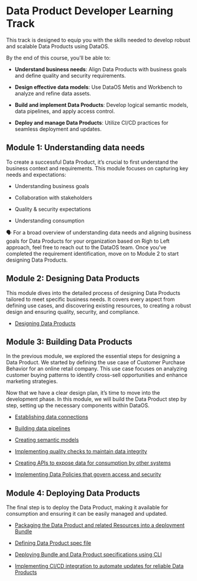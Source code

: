 # Data Product Developer Learning Track

This track is designed to equip you with the skills needed to develop robust and scalable Data Products using DataOS. 

By the end of this course, you'll be able to:

- **Understand business needs**: Align Data Products with business goals and define quality and security requirements.

- **Design effective data models**: Use DataOS Metis and Workbench to analyze and refine data assets.

- **Build and implement Data Products**: Develop logical semantic models, data pipelines, and apply access control.

- **Deploy and manage Data Products**: Utilize CI/CD practices for seamless deployment and updates.

## Module 1: Understanding data needs

To create a successful Data Product, it’s crucial to first understand the business context and requirements. This module focuses on capturing key needs and expectations:

<div class= "grid cards" markdown>

- Understanding business goals

- Collaboration with stakeholders

- Quality & security expectations

- Understanding consumption

</div>

<aside class= "callout">
🗣 For a broad overview of understanding data needs and aligning business goals for Data Products for your organization based on Righ to Left approach, feel free to reach out to the DataOS team. Once you've completed the requirement identification, move on to Module 2 to start designing Data Products.
</aside>

## Module 2: Designing Data Products

This module dives into the detailed process of designing Data Products tailored to meet specific business needs. It covers every aspect from defining use cases, and discovering existing resources, to creating a robust design and ensuring quality, security, and compliance.

<div class= "grid cards" markdown>

- [Designing Data Products](/learn/dp_developer_learn_track/design_dp/)  

</div>

## Module 3: Building Data Products

In the previous module, we explored the essential steps for designing a Data Product. We started by defining the use case of Customer Purchase Behavior for an online retail company. This use case focuses on analyzing customer buying patterns to identify cross-sell opportunities and enhance marketing strategies.

Now that we have a clear design plan, it’s time to move into the development phase. In this module, we will build the Data Product step by step, setting up the necessary components within DataOS.

<div class= "grid cards" markdown>

- [Establishing data connections](/learn/dp_developer_learn_track/data_source_connectivity/)

- [Building data pipelines](/learn/dp_developer_learn_track/build_pipeline/)

- [Creating semantic models](/learn/dp_developer_learn_track/create_semantic_model/)

- [Implementing quality checks to maintain data integrity](/learn/dp_developer_learn_track/quality_check/)

- [Creating APIs to expose data for consumption by other systems](/learn/dp_developer_learn_track/data_api/)

- [Implementing Data Policies that govern access and security](/learn/dp_developer_learn_track/data_policy/)

</div>

## Module 4: Deploying Data Products

The final step is to deploy the Data Product, making it available for consumption and ensuring it can be easily managed and updated.

<div class= "grid cards" markdown>

- [Packaging the Data Product and related Resources into a deployment Bundle](/learn/dp_developer_learn_track/create_bundle/)
 
- [Defining Data Product spec file](/learn/dp_developer_learn_track/create_dp_spec/)

- [Deploying Bundle and Data Product specifications using CLI](/learn/dp_developer_learn_track/deploy_dp_cli/)

- [Implementing CI/CD integration to automate updates for reliable Data Products](/learn/dp_developer_learn_track/ci_cd/)

</div>